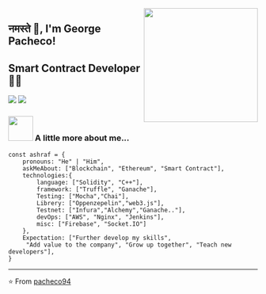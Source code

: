 <img align='right' src="https://media.giphy.com/media/M9gbBd9nbDrOTu1Mqx/giphy.gif" width="230">

## नमस्ते 🙏, I'm George Pacheco!
## Smart Contract Developer 👨‍💻

[![](https://img.shields.io/badge/LinkedIn-george-pacheco-blue)](https://www.linkedin.com/in/LinkedIn-george-pacheco-eth/)
[![](https://img.shields.io/badge/Gmail-pgeorgealberto@gmail.com-red)](mailto:pgeorgealberto@gmail.com)


### <img src="https://media.giphy.com/media/VgCDAzcKvsR6OM0uWg/giphy.gif" width="50"> A little more about me...  

```solidity
const ashraf = {
    pronouns: "He" | "Him",
    askMeAbout: ["Blockchain", "Ethereum", "Smart Contract"],
    technologies:{
        language: ["Solidity", "C++"],
        framework: ["Truffle", "Ganache"],
        Testing: ["Mocha","Chai"],
        Librery: ["Oppenzepelin","web3.js"],
        Testnet: ["Infura","Alchemy","Ganache.."],
        devOps: ["AWS", "Nginx", "Jenkins"],
        misc: ["Firebase", "Socket.IO"]
    },
    Expectation: ["Further develop my skills", 
     "Add value to the company", "Grow up together", "Teach new developers"],
}
```

---
⭐️ From [pacheco94](https://github.com/pacheco94)


<!---
pacheco94/pacheco94 is a ✨ special ✨ repository because its `README.md` (this file) appears on your GitHub profile.
You can click the Preview link to take a look at your changes.
--->
